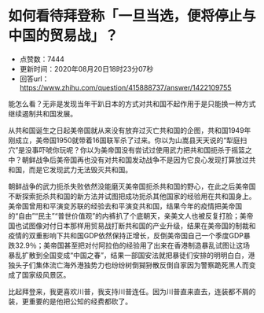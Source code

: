 # 如何看待拜登称「一旦当选，便将停止与中国的贸易战」？
- 点赞数：7444
- 更新时间：2020年08月20日18时23分07秒
- 回答url：https://www.zhihu.com/question/415888737/answer/1422109755
<body>
 <p data-pid="paE4QvEt">能怎么看？无非是发现当年干趴日本的方式对共和国不起作用于是只能换一种方式继续遏制共和国发展。</p>
 <p data-pid="u8QMfuDq">从共和国诞生之日起美帝国就从来没有放弃过灭亡共和国的企图，共和国1949年刚成立，美帝国1950就带着16国联军杀了过来。你以为山嵩县天天说的“犁庭扫穴”是没事吓唬你玩呢？你以为美帝国没有尝试过使用武力把共和国扼杀于摇篮之中？朝鲜战争后美帝国再也没有对共和国发动战争不是因为它良心发现打算放过共和国，而是它发现武力无法毁灭共和国。</p>
 <p data-pid="q28xxkoJ">朝鲜战争的武力扼杀失败依然没能磨灭美帝国扼杀共和国的野心，在此之后美帝国不断探索扼杀共和国的新方法并试图把成功扼杀其他国家的经验用在共和国身上。美帝国曾用和平演变苏联的经验去和平演变共和国，结果今年的疫情把美帝国的“自由”“民主”“普世价值观”的内裤扒了个底朝天，亲美文人也被反复打脸；美帝国也试图像对付日本那样用贸易战打断共和国的产业升级，结果在美帝国的制裁和疫情的双重影响下共和国GDP依然保持正增长，反倒美帝国自己一个季度GDP暴跌32.9％；美帝国甚至把对付阿拉伯的经验用了出来在香港制造暴乱试图让这场暴乱扩散到全国变成“中国之春”，结果一部国安法就把暴徒们安排的明明白白，港独头子们集体流亡海外港独势力也纷纷树倒猢狲散反倒自家因为警察跪死黑人而变成了国家级风景区。</p>
 <p data-pid="LhKd93ai">比起拜登来，我更喜欢川普，我支持川普连任。因为川普直来直去，连装都不屑的装，更重要的是他把公知的经费都砍了。</p>
</body>